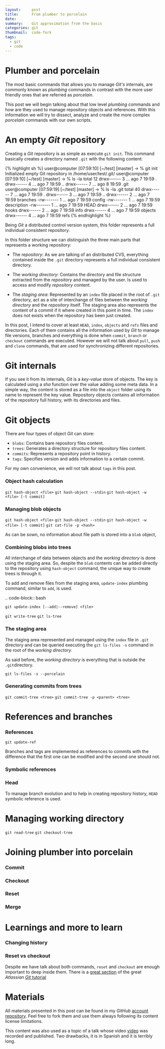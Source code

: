 ```yaml
---
layout:     post
title:      From plumber to porcelain
date:
summary:    Git approximation from the basis
categories: git
thumbnail:  code-fork
tags:
  - git
  - code
---
```


# Plumber and porcelain

The most basic commands that allows you to manage *Git's* internals, are
commonly known as _plumbing_ commands in contrast with the more user friendly
ones that are referred as _porcelain_.

This post we will begin talking about that low level _plumbing_ commands and how
are they used to manage repository objects and references. With this information
we will try to dissect, analyze and create the more complex _porcelain_ commands
with our own scripts.

# An empty *Git* repository

Creating a *Git* repository is as simple as execute `git init`. This command
basically creates a directory named `.git` with the following content:

{% highlight sh %}
user@computer [07:59:10] [~/test] [master]
-> % git init
Initialized empty Git repository in /home/user/test/.git/
user@computer [07:59:10] [~/test] [master]
-> % ls -la
total 12
drwx------ 3 ... ago  7 19:59 .
drwx------ 4 ... ago  7 19:59 ..
drwx------ 7 ... ago  8 19:59 .git
user@computer [07:59:19] [~/test] [master]
-> % ls -la .git
total 40
drwx------ 7 ... ago  7 19:59 .
drwx------ 3 ... ago  7 19:59 ..
drwx------ 2 ... ago  7 19:59 branches
-rw------- 1 ... ago  7 19:59 config
-rw------- 1 ... ago  7 19:59 description
-rw------- 1 ... ago  7 19:59 HEAD
drwx------ 2 ... ago  7 19:59 hooks
drwx------ 2 ... ago  7 19:59 info
drwx------ 4 ... ago  7 19:59 objects
drwx------ 4 ... ago  7 19:59 refs
{% endhighlight %}

Being *Git* a distributed control version system, this folder represents a full
individual consistent repository.

In this folder structure we can distinguish the three main parts that represents
a working repository:

* The _repository_: As we are talking of an distributed CVS, everything
  contained inside the `.git` directory represents a full individual consistent
  directory.

* The _working directory_: Contains the directory and file structure extracted
  from the _repository_ and managed by the user. Is used to access and modify
  _repository_ content.

* The _staging area_: Represented by an `index` file placed in the root of
  `.git` directory, act as a site of interchange of files between the _working
  directory_ and the _repository_ itself. The staging area also represents the
  content of a commit if it where created in this point in time. The `index`
  does not exists when the repository has been just created.

In this post, I intend to cover at least `HEAD`, `index`, `objects` and `refs`
files and directories. Each of them contains all the information used by *Git*
to manage file  versions, branches and everything is done when `commit`,
`branch` or `checkout` commands are executed.  However we will not talk about
`pull`, `push` and `clone` commands, that are used for synchronizing different
repositories.

# Git internals

If you see it from its internals, *Git* is a _key-value_ store of objects. The
key is calculated using a _sha_ function over the value adding some meta data.
In a simple way, the content is stored as a file into the `object` folder using
its name to represent the key value. Repository objects contains all information
of the repository full history, with its directories and files.

# Git objects

There are four types of object *Git* can store:

* `blobs`: Contains bare repository files content.
* `trees`: Generates a directory structure for repository files content.
* `commits`: Represents a repository point in history.
* `tags`: Specifies version and adds information to a certain commit.

For my own convenience, we will not talk about `tags` in this post.

### Object hash calculation

`git hash-object <file>`
`git hash-object --stdin`
`git hash-object -w <file> [-t commit]`

### Managing blob objects

`git hash-object <file>`
`git hash-object --stdin`
`git hash-object -w <file> [-t commit]`
`git cat-file -p <hash>`

As can be sown, no information about file path is stored into a `blob` object,

### Combining blobs into trees

All interchange of data between objects and the _working directory_ is done
using the staging area. So, despite the `blob` contents can be added directly to
the repository using `hash-object` command, the unique way to create trees is
through it.

To add and remove files from the staging area, `update-index` plumbing command,
similar to `add`, is used.

.. code-block:: bash

    git update-index [--add|--remove] <file>

`git write-tree`
`git ls-tree`

### The staging area

The staging area represented and managed using the `index` file in `.git`
directory and can be queried executing the `git ls-files -s` command in the root
of the _working directory_.

As said before, the _working directory_ is everything that is outside the
`.git`directory.

`git ls-files -s --porcelain`

### Generating commits from trees

`git commit-tree <tree>`
`git commit-tree -p <parent> <tree>`

# References and branches

### References

`git update-ref`

Branches and tags are implemented as references to commits with the difference
that the first one can be modified and the second one should not.

### Symbolic references

### Head

To manage branch evolution and to help in creating repository history, `HEAD`
symbolic reference is used.

# Managing working directory

`git read-tree`
`git checkout-tree`

# Joining plumber into porcelain

### Commit

### Checkout

### Reset

### Merge

# Learnings and more to learn

### Changing history

### Reset vs checkout

Despite we have talk about both commands, `reset` and `checkout` are enough
important to deep inside them. There is a [great section][atl-tut-check-reset]
of the great *Atlassian* [*Git* tutorial][atlassian-tutorial]

# Materials

All materials presented in this post can be found in my *GitHub* [account
repository][talk-repo]. Feel free to fork them and use them always following its
content license limitations.

This content was also used as a topic of a talk whose video [video][talk-video]
was recorded and published. Two drawbacks, it is in Spanish and it is terribly
long.

[talk-repo]: https://github.com/pablerass/talk-from-plumber-to-porcelain
[talk-video]: https://www.google.com/+PabloMu&ntilde;ozOrb/posts/4dk94iYRe7K
[pro-git]: https://git-scm.com/book/en/v2
[atlassian-tutorial]: https://www.atlassian.com/git/tutorials
[atl-tut-check-reset]: https://www.atlassian.com/git/tutorials/resetting-checking-out-and-reverting
